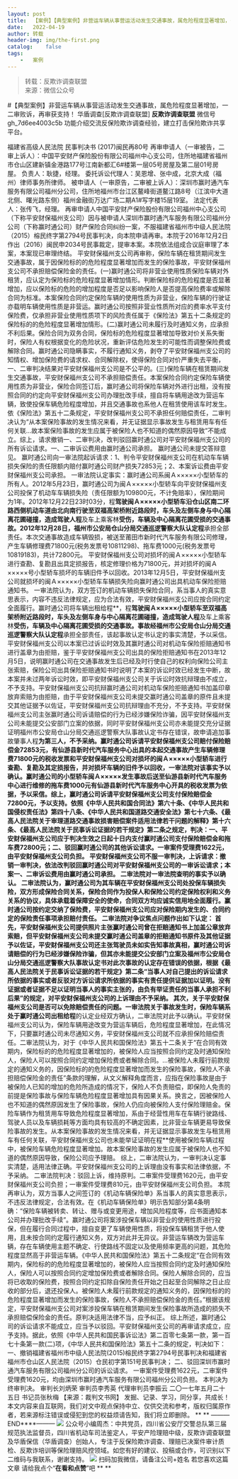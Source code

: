 ```yaml
---
layout:	post
title:	【案例】【典型案例】非营运车辆从事营运活动发生交通事故，属危险程度显著增加，一二审败诉，再审获支持！
date:	2022-04-19
author:	转载
header-img:	img/the-first.png
catalog:	false
tags:
	-	案例
---
```


<blockquote><p>转载：反欺诈调查联盟<br>
来源：微信公众号</p></blockquote>

#【典型案例】非营运车辆从事营运活动发生交通事故，属危险程度显著增加，一二审败诉，再审获支持！
华盾调查[反欺诈调查联盟]
**反欺诈调查联盟**
微信号gh_7d6ee4003c5b
功能介绍交流反保险欺诈调查经验，建立打击保险欺诈共享平台。

福建省高级人民法院
民事判决书
(2017)闽民再80号
再审申请人（一审被告，二审上诉人）：中国平安财产保险股份有限公司福州中心支公司，住所地福建省福州市仓山区建新镇金港路177号江南新都汇6#楼第一层05号房屋及第二层01号房屋。
负责人：耿捷，经理。
委托诉讼代理人：吴恩增、张中成，北京大成（福州）律师事务所律师。
被申请人（一审原告，二审被上诉人）：深圳市赢时通汽车服务有限公司福州分公司，住所地福州市台江区鳌峰街道鳌江路8号（江滨中大道北侧、曙光路东侧）福州金融街万达广场二期A1#写字楼15层19室。
法定代表人：张传飞，经理。
再审申请人中国平安财产保险股份有限公司福州中心支公司（下称平安财保福州支公司）因与被申请人深圳市赢时通汽车服务有限公司福州分公司（下称赢时通公司）财产保险合同纠纷一案，不服福建省福州市中级人民法院（2015）榕民终字第2794号民事判决，向本院申请再审。本院于2016年12月2日作出（2016）闽民申2034号民事裁定，提审本案。本院依法组成合议庭审理了本案，本案现已审理终结。
平安财保福州支公司再审称，保险车辆在租赁期间发生交通事故，属于因保险标的的危险程度显著增加而发生的保险事故，平安财保福州支公司不承担赔偿保险金的责任。(一)赢时通公司将非营业使用性质保险车辆对外租赁，应认定为保险标的危险程度显著增加情形。判断保险标的危险程度是否显著增加，应以保险标的危险的增加程度是否足以影响保险人是否提高保险费率或解除合同为标准。本案保险合同约定保险车辆的使用性质为非营业，保险车辆的行驶证亦载明车辆使用性质是非营运。赢时通公司按照非营业性质所对应的费率水平支付保险费，仅承担非营业使用性质项下的风险责任属于《保险法》第五十二条规定的保险标的的危险程度显著增加情形。(二)赢时通公司未履行及时通知义务，应承担不利后果。保险合同为双务合同，保险标的危险程度显著增加导致对价关系失衡时，保险人有权根据变化的危险状况，重新评估危险发生的可能性而调整保险费或解除合同。赢时通公司隐瞒事实，不履行通知义务，剥夺了平安财保福州支公司的知情权、增加保险费的请求权、合同解除权，使得保险合同对价严重失去平衡，一、二审判决结果对平安财保福州支公司是不公平的。(三)保险车辆在租赁期间发生交通事故，平安财保福州支公司不承担赔偿责任。本案保险合同约定保险车辆使用性质为非营业，保险合同签订后，赢时通公司将保险车辆对外进行出租，没有按照合同的约定向平安财保福州支公司办理批改手续，擅自将车辆用途改为营运车辆，致使投保车辆危险程度增加，并且交通事故也系他人在租赁使用该车时发生。依《保险法》第五十二条规定，平安财保福州支公司不承担任何赔偿责任，二审判决认为“从本案保险事故的发生情况来看，并无证据显示事故发生与租赁用车有任何关联…故本案保险事故的发生应属于被保险人也不知道的偶然原因导致”不能成立。综上，请求撤销一、二审判决，改判驳回赢时通公司对平安财保福州支公司的所有诉讼请求。一、二审诉讼费用由赢时通公司承担。
赢时通公司未提交答辩意见。
赢时通公司向一审法院起诉请求：1、判令平安财保福州支公司在机动车车辆损失保险的责任限额内赔付赢时通公司财产损失72853元；2、本案诉讼费由平安财保福州支公司承担。
一审法院认定事实：赢时通公司系闽Ａ×××××小型轿车的所有人。2012年5月23日，赢时通公司为闽Ａ×××××小型轿车向平安财保福州支公司投保了机动车车辆损失险（责任限额为109800元，不计免赔率），保险期间为1年。2012年12月22日23时03分，程**驾驶闽Ａ×××××小型轿车沿仓山区南二环路西侧机动车道由北向南行驶至双福高架桥附近路段时，车头及左侧车身与中心隔离花圃碰撞，造成驾驶人程**及车上乘客林**受伤，车辆及中心隔离花圃受损的交通事故。2012年12月28日，福州市公安局仓山分局交通巡逻警察大队认定程**承担全部责任。本次交通事故造成车辆毁损，被送至莆田市新时代汽车服务有限公司修理，产生车辆修理费71800元(税务发票号10811298)、拖车费1000元(税务发票号10819183)，共计72800元。
平安财保福州支公司对损坏的闽Ａ×××××小型轿车进行查勘、复勘且出具定损报告，核定修理价格为71800元，并对损坏的闽Ａ×××××号小型轿车损坏的车辆旧件予以回收。2013年12月5日，平安财保福州支公司就损坏的闽Ａ×××××小型轿车车辆损失险向赢时通公司出具机动车保险拒赔通知书。
一审法院认为，双方签订的机动车辆损失保险合同，系当事人的真实意思表示，内容不违反法律规定，应为合法有效，平安财保福州支公司应按合同约定全面履行。赢时通公司将车辆出租给程**，程**驾驶闽Ａ×××××小型轿车至双福高架桥附近路段时，车头及左侧车身与中心隔离花圃碰撞，造成驾驶人程**及车上乘客林**受伤，车辆及中心隔离花圃受损的交通事故。事故经福州市公安局仓山分局交通巡逻警察大队认定程**承担全部责任，该起事故认定书认定的事实清楚，予以采信。平安财保福州支公司以本案已过诉讼时效及其赢时通公司对机动车保险拒赔通知书进行盖章为由拒赔，鉴于平安财保福州支公司出具的保险拒赔通知书在2013年12月5日，说明赢时通公司在交通事故发生后已经及时行使自己的权利向保险公司主张索赔，保险公司出具保险拒赔通知书时说明了本案的诉讼时效已经发生中断，故本案并未过两年诉讼时效，即平安财保福州支公司关于诉讼时效抗辩理由不成立，不予支持。平安财保福州支公司抗辩赢时通公司对机动车保险拒赔通知书加盖印章放弃索赔为由拒赔，由于平安财保福州支公司未提交赢时通公司盖章的原件且未提交其他证据予以佐证，平安财保福州支公司抗辩理由不充分，不予支持。平安财保福州支公司主张赢时通公司诉请赔偿的行为已经涉嫌保险诈骗，因平安财保福州支公司未能提交公安部门立案的依据，同时平安财保福州支公司亦未能提交充分证据证明福州市公安局仓山分局交通巡逻警察大队事故认定书存在错误，故申请追加事故肇事人程**为第三人，不予采纳。赢时通公司诉请平安财保福州支公司赔付保险赔偿金72853元，有仙游县新时代汽车服务中心出具的本起交通事故产生车辆修理费71800元的税收发票和平安财保福州支公司对损坏的闽Ａ×××××小型轿车进行查勘、复勘及其定损报告，并对损坏车辆的旧件予以回收，一审法院对该事实予以确认。赢时通公司的小型轿车闽Ａ×××××发生事故后送至仙游县新时代汽车服务中心进行维修的拖车费1000元有仙游县新时代汽车服务中心开具的税收发票为依据，予以采信。综上，赢时通公司诉请平安财保福州支公司支付保险赔偿金72800元，予以支持。依照《中华人民共和国合同法》第六十条、《中华人民共和国侵权责任法》第四十八条、《中华人民共和国道路交通安全法》第七十六条、《最高人民法院关于审理道路交通事故损害赔偿案件适用法律若干问题的解释》第十六条、《最高人民法院关于民事诉讼证据的若干规定》第二条之规定，判决：一、平安财保福州支公司应于判决生效之日起十日内支付赢时通公司支付保险赔偿金和拖车费72800元；二、驳回赢时通公司的其他诉讼请求。一审案件受理费1622元，由平安财保福州支公司负担。
平安财保福州支公司不服一审判决，上诉请求：撤销一审判决，依法改判驳回赢时通公司对平安财保福州支公司的一审诉讼请求；本案一、二审诉讼费用由赢时通公司承担。
二审法院对一审法院查明的事实予以确认。
二审法院认为，赢时通公司为其车辆在平安财保福州支公司处投保车辆损失险，双方形成保险合同关系，保险合同作为投保人和保险公司约定保险权利和义务关系的协议，具体承载着保障安全的使命，合同双方均应诚实信用地全面履行。赢时通公司按约定交纳了保险费，平安财保福州支公司应对保险期内发生的、合同约定的保险责任事项承担赔付责任。
二审法院对争议焦点问题作出如下认定：
首先，平安财保福州支公司提供照片主张赢时通公司曾在拒赔通知书上加盖公章放弃索赔，但平安财保福州支公司未提交赢时通公司盖章的拒赔通知书原件及其他证据予以佐证，平安财保福州支公司还主张驾驶员未如实告知事故真相，赢时通公司诉请赔偿的行为已经涉嫌保险诈骗，但其亦未能提交公安部门立案及福州市公安局仓山分局交通巡逻警察大队事故认定书对此次事故的认定存在错误的依据，根据《最高人民法院关于民事诉讼证据的若干规定》第二条“当事人对自己提出的诉讼请求所依据的事实或者反驳对方诉讼请求所依据的事实有责任提供证据加以证明。没有证据或者证据不足以证明当事人的事实主张的，由负有举证责任的当事人承担不利后果”的规定，对平安财保福州支公司的上诉理由不予采纳。
其次，关于平安财保福州支公司是否可以免除赔偿责任的问题。一审法院关于事故发生时，保险车辆系处于赢时通公司出租给程**的认定业经双方确认，二审法院对此予以确认。平安财保福州支公司认为，保险车辆用途改变为营运车辆后，危险程度显著增加，在此情况下，只要赢时通公司未尽通知义务，平安财保福州支公司就不应承担保险赔偿责任。二审法院认为，对于《中华人民共和国保险法》第五十二条关于“在合同有效期内，保险标的的危险程度显著增加的，被保险人应当按照合同约定及时通知保险人，保险人可以按照合同约定增加保险费或者解除合同。…被保险人未履行前款规定的通知义务的，因保险标的的危险程度显著增加而发生的保险事故，保险人不承担赔偿保险金的责任”条款的理解，从文义解释角度而言，应指在保险事故是由于被保险人已知的增加的危险所造成的情况下，保险人不负责赔偿，即保险人免责的前提是保险事故与保险车辆危险程度显著增加具有因果关系。换言之，因被保险人也不知道的偶然原因发生了保险事故，保险人仍应向被保险人支付保险理赔金。保险车辆作为租赁用车导致危险程度显著增加，系由于经营性用车在车辆行驶路线、驾驶人员以及车辆损耗等方面均具有较高的不确定因素，比非营业车辆更易导致保险事故的发生。从本案保险事故的发生情况来看，并无证据显示事故发生与租赁用车有任何关联，平安财保福州支公司也未能举证证明在程**使用被保险车辆过程中，被保险车辆危险程度显著增加。故本案保险事故的发生应属于被保险人也不知道的偶然原因导致，保险公司应予理赔。
综上，二审法院认为，一审判决认定事实清楚，适用法律正确。平安财保福州支公司的上诉理由没有事实和法律依据，不予采纳。
二审法院判决：驳回上诉，维持原判。二审案件受理费1620元，由平安财保福州支公司负担；一审案件受理费810元，由平安财保福州支公司负担。
本院再审认为，双方当事人之间签订的《机动车辆保险单》系当事人的真实意思表示，不违反法律规定，合法有效。在《机动车辆保险单》明示告知部分第4条明确：“保险车辆被转卖、转让、赠与或变更用途，增加风险程度等，应书面通知本公司并办理批改手续”。赢时通公司将案涉投保车辆以非营业的使用性质进行投保，但在履行合同过程中，擅自变更了车辆使用性质，将投保车辆租赁于他人使用，且未按合同约定履行通知义务，双方对此并无异议。非营运车辆改为营运车辆，存在车辆使用主题不确定、行使路线不固定以及使用频率更高的问题，其危险程度显然高于非营运车辆。《中华人民共和国保险法》第五十二条规定“在合同有效期内，保险标的的危险程度显著增加的，被保险人应当按照合同约定及时通知保险人，保险人可以按照合同约定增加保险费或者解除合同。保险人解除合同的，应当将已收取的保险费，按照合同约定扣除自保险责任开始之日起至合同解除之日止应收的部分后，退还投保人。被保险人未履行前款规定的通知义务的，因保险标的的危险程度显著增加而发生的保险事故，保险人不承担赔偿保险金的责任。”根据该规定，平安财保福州支公司对案涉投保车辆在租赁期间发生保险事故所造成的损失不承担赔偿保险金的责任。原判决适用法律不当，应予纠正。
综上所述，赢时通公司的诉讼请求不能成立，应当予以驳回。平安财保福州支公司的再审请求成立，应予支持。据此，依照《中华人民共和国民事诉讼法》第二百零七条第一款，第一百七十条第一款(二)项，《中华人民共和国保险法》第五十二条的规定，判决如下：
一、撤销福建省福州市中级人民法院(2015)榕民终字第2794号民事判决和福建省福州市仓山区人民法院（2015）仓民初字第151号民事判决；
二、驳回深圳市赢时通汽车服务有限公司福州分公司的诉讼请求。
一审案件受理费1622元，二审案件受理费1620元，均由深圳市赢时通汽车服务有限公司福州分公司负担。
本判决为终审判决。
审判长刘炳荣
审判员李秀英
代理审判员李振云
二〇一七年五月二十五日
书记员张秋梅
【来源：裁判文书网】
发掘、记录、学习，同分享，共成长！
本文内容来自互联网，我们对文中观点保持中立、仅供交流和参考，版权归属原作者，若来源标注错误或侵犯到您的权益烦请告知，我们将立即删除。
**
**
———END****———
![]({{site.baseurl}}/postimg/L6usUGPiatBSs5Yxdp5NU9dpdqWanE7Mq7XpTo0mwlia1gia9NNFGTRYKdpVvrK2KgpAPictg52F8U9sicXI1jQ1dzA.jpeg)
公众号小编周杰：中共党员，四川省公安厅交警总队第三届规范执法监督员，四川省机动车司法鉴定人，平安产险理赔中级，反欺诈调查联盟及华盾保信（华盾调查）创始人，专注于反保险欺诈调查、理赔已决案件审计质检、反欺诈培训等保险理赔风控领域。如您有好的建议、投稿或合作，可识别以下二维码与我联系，谢谢支持。
![]({{site.baseurl}}/postimg/L6usUGPiatBS3wrVRuWQYeic3juNbQs2kiaCeq6U3Y7sobzUaIjwichkaPNyMQzDdM5fXhxqgA74BJYGaLDib5TIqKA.jpeg)
扫码加我微信，请备注公司+姓名
若您喜欢这篇文章
请给我点个“**在看和点赞**”吧
**
**
